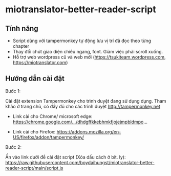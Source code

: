 # miotranslator-better-reader-script

## Tính năng

- Script dùng với tampermonkey tự động lưu vị trí đã đọc theo từng chapter
- Thay đổi chút giao diện chiều ngang, font. Giảm việc phải scroll xuống.
- Hỗ trợ web wordpress cũ và web mới (<https://tsukiteam.wordpress.com>, <https://miotranslator.com>)

## Hướng dẫn cài đặt

Bước 1:

Cài đặt extension Tampermonkey cho trình duyệt đang sử dụng dụng. Tham khảo ở trang chủ, có đầy đủ cho các trình duyệt <http://tampermonkey.net>

- Link cài cho Chrome/ microsoft edge: <https://chrome.google.com/.../dhdgffkkebhmkfjojejmpbldmpo>...

- Link cài cho Firefox:
  <https://addons.mozilla.org/en-US/firefox/addon/tampermonkey/>

Bước 2:

Ấn vào link dưới để cài đặt script (Xóa dấu cách ở bit. ly):
<https://raw.githubusercontent.com/boydaihungst/miotranslator-better-reader-script/main/script.js>
